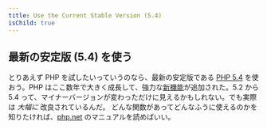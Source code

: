 ```yaml
---
title: Use the Current Stable Version (5.4)
isChild: true
---
```


## 最新の安定版 (5.4) を使う

とりあえず PHP を試したいっていうのなら、最新の安定版である [PHP 5.4][php-release] を使おう。PHP はここ数年で大きく成長して、強力な[新機能](#language_highlights)が追加された。5.2 から 5.4 って、マイナーバージョンが変わっただけに見えるかもしれない。でも実際は _大幅に_ 改良されているんだ。
どんな関数があってどんなふうに使えるのかを知りたければ、[php.net][php-docs] のマニュアルを読めばいい。

[php-release]: http://www.php.net/downloads.php
[php-docs]: http://www.php.net/manual/ja/
